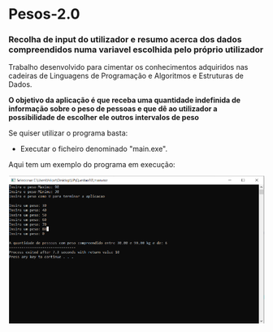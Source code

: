 # Pesos-2.0
### Recolha de input do utilizador e resumo acerca dos dados compreendidos numa variavel escolhida pelo próprio utilizador
Trabalho desenvolvido para cimentar os conhecimentos adquiridos nas cadeiras de Linguagens de Programação e Algoritmos e Estruturas de Dados.

**O objetivo da aplicação é que receba uma quantidade indefinida de informação sobre o peso de pessoas e que dê ao utilizador a possibilidade de escolher ele outros intervalos de peso**

Se quiser utilizar o programa basta:
* Executar o ficheiro denominado "main.exe".

Aqui tem um exemplo do programa em execução:

![](exe.PNG)
